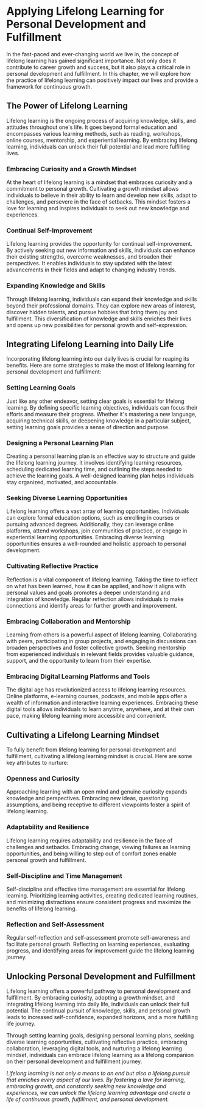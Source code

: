 Applying Lifelong Learning for Personal Development and Fulfillment
==============================================================================

In the fast-paced and ever-changing world we live in, the concept of lifelong learning has gained significant importance. Not only does it contribute to career growth and success, but it also plays a critical role in personal development and fulfillment. In this chapter, we will explore how the practice of lifelong learning can positively impact our lives and provide a framework for continuous growth.

The Power of Lifelong Learning
------------------------------

Lifelong learning is the ongoing process of acquiring knowledge, skills, and attitudes throughout one's life. It goes beyond formal education and encompasses various learning methods, such as reading, workshops, online courses, mentorship, and experiential learning. By embracing lifelong learning, individuals can unlock their full potential and lead more fulfilling lives.

### Embracing Curiosity and a Growth Mindset

At the heart of lifelong learning is a mindset that embraces curiosity and a commitment to personal growth. Cultivating a growth mindset allows individuals to believe in their ability to learn and develop new skills, adapt to challenges, and persevere in the face of setbacks. This mindset fosters a love for learning and inspires individuals to seek out new knowledge and experiences.

### Continual Self-Improvement

Lifelong learning provides the opportunity for continual self-improvement. By actively seeking out new information and skills, individuals can enhance their existing strengths, overcome weaknesses, and broaden their perspectives. It enables individuals to stay updated with the latest advancements in their fields and adapt to changing industry trends.

### Expanding Knowledge and Skills

Through lifelong learning, individuals can expand their knowledge and skills beyond their professional domains. They can explore new areas of interest, discover hidden talents, and pursue hobbies that bring them joy and fulfillment. This diversification of knowledge and skills enriches their lives and opens up new possibilities for personal growth and self-expression.

Integrating Lifelong Learning into Daily Life
---------------------------------------------

Incorporating lifelong learning into our daily lives is crucial for reaping its benefits. Here are some strategies to make the most of lifelong learning for personal development and fulfillment:

### Setting Learning Goals

Just like any other endeavor, setting clear goals is essential for lifelong learning. By defining specific learning objectives, individuals can focus their efforts and measure their progress. Whether it's mastering a new language, acquiring technical skills, or deepening knowledge in a particular subject, setting learning goals provides a sense of direction and purpose.

### Designing a Personal Learning Plan

Creating a personal learning plan is an effective way to structure and guide the lifelong learning journey. It involves identifying learning resources, scheduling dedicated learning time, and outlining the steps needed to achieve the learning goals. A well-designed learning plan helps individuals stay organized, motivated, and accountable.

### Seeking Diverse Learning Opportunities

Lifelong learning offers a vast array of learning opportunities. Individuals can explore formal education options, such as enrolling in courses or pursuing advanced degrees. Additionally, they can leverage online platforms, attend workshops, join communities of practice, or engage in experiential learning opportunities. Embracing diverse learning opportunities ensures a well-rounded and holistic approach to personal development.

### Cultivating Reflective Practice

Reflection is a vital component of lifelong learning. Taking the time to reflect on what has been learned, how it can be applied, and how it aligns with personal values and goals promotes a deeper understanding and integration of knowledge. Regular reflection allows individuals to make connections and identify areas for further growth and improvement.

### Embracing Collaboration and Mentorship

Learning from others is a powerful aspect of lifelong learning. Collaborating with peers, participating in group projects, and engaging in discussions can broaden perspectives and foster collective growth. Seeking mentorship from experienced individuals in relevant fields provides valuable guidance, support, and the opportunity to learn from their expertise.

### Embracing Digital Learning Platforms and Tools

The digital age has revolutionized access to lifelong learning resources. Online platforms, e-learning courses, podcasts, and mobile apps offer a wealth of information and interactive learning experiences. Embracing these digital tools allows individuals to learn anytime, anywhere, and at their own pace, making lifelong learning more accessible and convenient.

Cultivating a Lifelong Learning Mindset
---------------------------------------

To fully benefit from lifelong learning for personal development and fulfillment, cultivating a lifelong learning mindset is crucial. Here are some key attributes to nurture:

### Openness and Curiosity

Approaching learning with an open mind and genuine curiosity expands knowledge and perspectives. Embracing new ideas, questioning assumptions, and being receptive to different viewpoints foster a spirit of lifelong learning.

### Adaptability and Resilience

Lifelong learning requires adaptability and resilience in the face of challenges and setbacks. Embracing change, viewing failures as learning opportunities, and being willing to step out of comfort zones enable personal growth and fulfillment.

### Self-Discipline and Time Management

Self-discipline and effective time management are essential for lifelong learning. Prioritizing learning activities, creating dedicated learning routines, and minimizing distractions ensure consistent progress and maximize the benefits of lifelong learning.

### Reflection and Self-Assessment

Regular self-reflection and self-assessment promote self-awareness and facilitate personal growth. Reflecting on learning experiences, evaluating progress, and identifying areas for improvement guide the lifelong learning journey.

Unlocking Personal Development and Fulfillment
----------------------------------------------

Lifelong learning offers a powerful pathway to personal development and fulfillment. By embracing curiosity, adopting a growth mindset, and integrating lifelong learning into daily life, individuals can unlock their full potential. The continual pursuit of knowledge, skills, and personal growth leads to increased self-confidence, expanded horizons, and a more fulfilling life journey.

Through setting learning goals, designing personal learning plans, seeking diverse learning opportunities, cultivating reflective practice, embracing collaboration, leveraging digital tools, and nurturing a lifelong learning mindset, individuals can embrace lifelong learning as a lifelong companion on their personal development and fulfillment journey.

*Lifelong learning is not only a means to an end but also a lifelong pursuit that enriches every aspect of our lives. By fostering a love for learning, embracing growth, and constantly seeking new knowledge and experiences, we can unlock the lifelong learning advantage and create a life of continuous growth, fulfillment, and personal development.*
